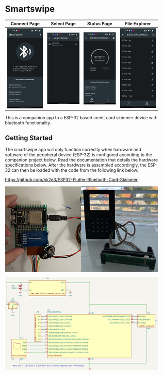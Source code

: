 # Smartswipe



Connect Page               |  Select Page              |  Status Page              |  File Explorer          
:-------------------------:|:-------------------------:|:-------------------------:|:-------------------------:
![](Connect.jpg "Connect")  |  ![](Select.jpg "Select")| ![](Status.jpg "Status")  |  ![](Files.jpg "Files")



This is a companion app to a ESP-32 based credit card skimmer device with bluetooth functionality. 

## Getting Started
The smartswipe app will only function correctly when hardware and software of the peripheral device (ESP-32) is configured according to the companion project below. Read the documentation that details the hardware specifications below. After the hardware is assembled accordingly, the ESP-32 can then be loaded with the code from the following link below.

https://github.com/nk2e3/ESP32-Flutter-Bluetooth-Card-Skimmer

![Image](device.png)

![image](schematic.png)




